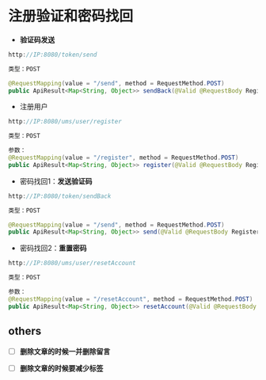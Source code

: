 # 注册验证和密码找回

- **验证码发送**

```java
http://IP:8080/token/send

类型：POST

@RequestMapping(value = "/send", method = RequestMethod.POST)
public ApiResult<Map<String, Object>> sendBack(@Valid @RequestBody RegisterDTO dto) {
```

- 注册用户

```java
http://IP:8080/ums/user/register

类型：POST

参数：
@RequestMapping(value = "/register", method = RequestMethod.POST)
public ApiResult<Map<String, Object>> register(@Valid @RequestBody RegisterDTO dto) {}
```

- 密码找回1：**发送验证码**

```java
http://IP:8080/token/sendBack

类型：POST

@RequestMapping(value = "/send", method = RequestMethod.POST)
public ApiResult<Map<String, Object>> send(@Valid @RequestBody RegisterDTO dto) {}
```

- 密码找回2：**重置密码**

```java
http://IP:8080/ums/user/resetAccount

类型：POST

参数：
@RequestMapping(value = "/resetAccount", method = RequestMethod.POST)
public ApiResult<Map<String, Object>> resetAccount(@Valid @RequestBody RegisterDTO dto) {}
```



## others

- [ ] **删除文章的时候一并删除留言**
- [ ] **删除文章的时候要减少标签**




